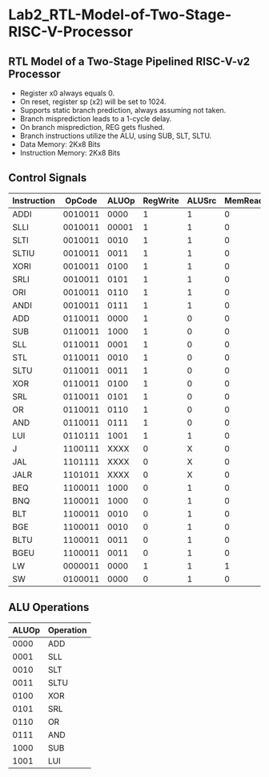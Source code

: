 # Lab2_RTL-Model-of-Two-Stage-RISC-V-Processor
## RTL Model of a Two-Stage Pipelined RISC-V-v2 Processor

- Register x0 always equals 0.
- On reset, register sp (x2) will be set to 1024.
- Supports static branch prediction, always assuming not taken.
- Branch misprediction leads to a 1-cycle delay.
- On branch misprediction, REG gets flushed.
- Branch instructions utilize the ALU, using SUB, SLT, SLTU.
- Data Memory: 2Kx8 Bits
- Instruction Memory: 2Kx8 Bits





## Control Signals
| **Instruction** | **OpCode** | **ALUOp** | **RegWrite** | **ALUSrc** | **MemRead** | **MemWrite** | **MemToReg** | **Branch** | **Jump** |
| ----------- | ------- | ----- | -------- | ------ | ------- | -------- | -------- | ------ | ---- |
| ADDI        | 0010011 | 0000  | 1        | 1      | 0       | 0        | 00       | 0000   | 00   |
| SLLI        | 0010011 | 00001 | 1        | 1      | 0       | 0        | 00       | 0000   | 00   |
| SLTI        | 0010011 | 0010  | 1        | 1      | 0       | 0        | 00       | 0000   | 00   |
| SLTIU       | 0010011 | 0011  | 1        | 1      | 0       | 0        | 00       | 0000   | 00   |
| XORI        | 0010011 | 0100  | 1        | 1      | 0       | 0        | 00       | 0000   | 00   |
| SRLI        | 0010011 | 0101  | 1        | 1      | 0       | 0        | 00       | 0000   | 00   |
| ORI         | 0010011 | 0110  | 1        | 1      | 0       | 0        | 00       | 0000   | 00   |
| ANDI        | 0010011 | 0111  | 1        | 1      | 0       | 0        | 00       | 0000   | 00   |
| ADD         | 0110011 | 0000  | 1        | 0      | 0       | 0        | 00       | 0000   | 00   |
| SUB         | 0110011 | 1000  | 1        | 0      | 0       | 0        | 00       | 0000   | 00   |
| SLL         | 0110011 | 0001  | 1        | 0      | 0       | 0        | 00       | 0000   | 00   |
| STL         | 0110011 | 0010  | 1        | 0      | 0       | 0        | 00       | 0000   | 00   |
| SLTU        | 0110011 | 0011  | 1        | 0      | 0       | 0        | 00       | 0000   | 00   |
| XOR         | 0110011 | 0100  | 1        | 0      | 0       | 0        | 00       | 0000   | 00   |
| SRL         | 0110011 | 0101  | 1        | 0      | 0       | 0        | 00       | 0000   | 00   |
| OR          | 0110011 | 0110  | 1        | 0      | 0       | 0        | 00       | 0000   | 00   |
| AND         | 0110011 | 0111  | 1        | 0      | 0       | 0        | 00       | 0000   | 00   |
| LUI         | 0110111 | 1001  | 1        | 1      | 0       | 0        | 00       | 0000   | 00   |
| J           | 1100111 | XXXX  | 0        | X      | 0       | 0        | XX       | 0000   | 01   |
| JAL         | 1101111 | XXXX  | 0        | X      | 0       | 0        | 10       | 0000   | 10   |
| JALR        | 1101011 | XXXX  | 0        | X      | 0       | 0        | 10       | 0000   | 10   |
| BEQ         | 1100011 | 1000  | 0        | 1      | 0       | 0        | XX       | 1000   | 00   |
| BNQ         | 1100011 | 1000  | 0        | 1      | 0       | 0        | XX       | 1001   | 00   |
| BLT         | 1100011 | 0010  | 0        | 1      | 0       | 0        | XX       | 1100   | 00   |
| BGE         | 1100011 | 0010  | 0        | 1      | 0       | 0        | XX       | 1101   | 00   |
| BLTU        | 1100011 | 0011  | 0        | 1      | 0       | 0        | XX       | 1110   | 00   |
| BGEU        | 1100011 | 0011  | 0        | 1      | 0       | 0        | XX       | 1111   | 00   |
| LW          | 0000011 | 0000  | 1        | 1      | 1       | 0        | 01       | 0000   | 00   |
| SW          | 0100011 | 0000  | 0        | 1      | 0       | 1        | XX       | 0000   | 00   |

## ALU Operations
| **ALUOp** | **Operation** |
| ----- | --------- |
| 0000  | ADD       |
| 0001  | SLL       |
| 0010  | SLT       |
| 0011  | SLTU      |
| 0100  | XOR       |
| 0101  | SRL       |
| 0110  | OR        |
| 0111  | AND       |
| 1000  | SUB       |
| 1001  | LUI       |
